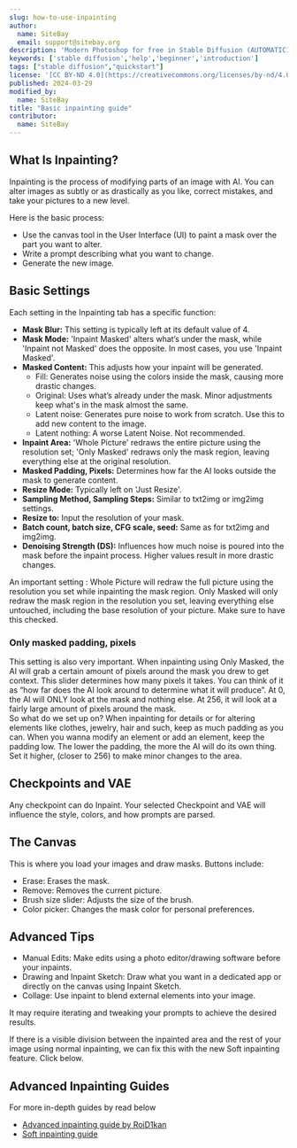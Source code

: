 ```yaml
---
slug: how-to-use-inpainting
author:
  name: SiteBay
  email: support@sitebay.org
description: 'Modern Photoshop for free in Stable Diffusion (AUTOMATIC1111 tutorial)'
keywords: ['stable diffusion','help','beginner','introduction']
tags: ["stable diffusion","quickstart"]
license: '[CC BY-ND 4.0](https://creativecommons.org/licenses/by-nd/4.0)'
published: 2024-03-29
modified_by:
  name: SiteBay
title: "Basic inpainting guide"
contributor:
  name: SiteBay
---
```


## What Is Inpainting?
Inpainting is the process of modifying parts of an image with AI. You can alter images as subtly or as drastically as you like, correct mistakes, and take your pictures to a new level. 

Here is the basic process:

- Use the canvas tool in the User Interface (UI) to paint a mask over the part you want to alter.
- Write a prompt describing what you want to change.
- Generate the new image.

## Basic Settings 

Each setting in the Inpainting tab has a specific function:

- **Mask Blur:** This setting is typically left at its default value of 4.
- **Mask Mode:** 'Inpaint Masked' alters what’s under the mask, while 'Inpaint not Masked' does the opposite. In most cases, you use 'Inpaint Masked'.
- **Masked Content:** This adjusts how your inpaint will be generated.
  - Fill: Generates noise using the colors inside the mask, causing more drastic changes.
  - Original: Uses what’s already under the mask. Minor adjustments keep what's in the mask almost the same.
  - Latent noise: Generates pure noise to work from scratch. Use this to add new content to the image.
  - Latent nothing: A worse Latent Noise. Not recommended.
- **Inpaint Area:** 'Whole Picture' redraws the entire picture using the resolution set; 'Only Masked' redraws only the mask region, leaving everything else at the original resolution.
- **Masked Padding, Pixels:** Determines how far the AI looks outside the mask to generate content.
- **Resize Mode:** Typically left on 'Just Resize'.
- **Sampling Method, Sampling Steps:** Similar to txt2img or img2img settings.
- **Resize to:** Input the resolution of your mask.
- **Batch count, batch size, CFG scale, seed:** Same as for txt2img and img2img.
- **Denoising Strength (DS):** Influences how much noise is poured into the mask before the inpaint process. Higher values result in more drastic changes.

An important setting : Whole Picture will redraw the full picture using the resolution you set while inpainting the mask region. 
Only Masked will only redraw the mask region in the resolution you set, leaving everything else untouched, including the base resolution of your picture. Make sure to have this checked.

### Only masked padding, pixels
This setting is also very important. When inpainting using Only Masked, the AI will grab a certain amount of pixels around the mask you drew to get context. This slider determines how many pixels it takes. You can think of it as “how far does the AI look around to determine what it will produce”.
At 0, the AI will ONLY look at the mask and nothing else.
At 256, it will look at a fairly large amount of pixels around the mask.   
So what do we set up on? When inpainting for details or for altering elements like clothes, jewelry, hair and such, keep as much padding as you can. 
When you wanna modify an element or add an element, keep the padding low. The lower the padding, the more the AI will do its own thing. Set it higher, (closer to 256) to make minor changes to the area.


## Checkpoints and VAE

Any checkpoint can do Inpaint. Your selected Checkpoint and VAE will influence the style, colors, and how prompts are parsed.

## The Canvas

This is where you load your images and draw masks. Buttons include:

- Erase: Erases the mask.
- Remove: Removes the current picture.
- Brush size slider: Adjusts the size of the brush.
- Color picker: Changes the mask color for personal preferences.


## Advanced Tips

- Manual Edits: Make edits using a photo editor/drawing software before your inpaints.
- Drawing and Inpaint Sketch: Draw what you want in a dedicated app or directly on the canvas using Inpaint Sketch.
- Collage: Use inpaint to blend external elements into your image.
  
It may require iterating and tweaking your prompts to achieve the desired results.

If there is a visible division between the inpainted area and the rest of your image using normal inpainting, we can fix this with the new Soft inpainting feature. Click below.

## Advanced Inpainting Guides
For more in-depth guides by read below
* [Advanced inpainting guide by RoiD1kan](/docs/guides/how-to-use-inpainting-roid1kan/)
* [Soft inpainting guide](/docs/guides/how-to-use-soft-inpainting/)

